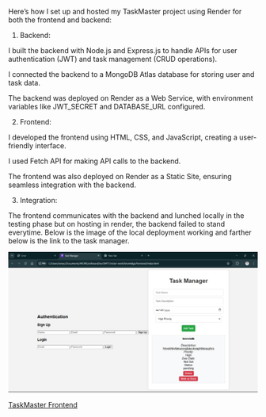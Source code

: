Here’s how I set up and hosted my TaskMaster project using Render for both the frontend and backend:

1. Backend:

I built the backend with Node.js and Express.js to handle APIs for user authentication (JWT) and task management (CRUD operations).

I connected the backend to a MongoDB Atlas database for storing user and task data.

The backend was deployed on Render as a Web Service, with environment variables like JWT_SECRET and DATABASE_URL configured.



2. Frontend:

I developed the frontend using HTML, CSS, and JavaScript, creating a user-friendly interface.

I used Fetch API for making API calls to the backend.

The frontend was also deployed on Render as a Static Site, ensuring seamless integration with the backend.



3. Integration:

The frontend communicates with the backend and lunched locally in the testing phase but on hosting in render, the backend failed to stand everytime. Below is the image of the local deployment working and farther below is the link to the task manager.

![My Image of the local deployment](Image/IMG-20241130-WA0008.jpg )




[TaskMaster Frontend](https://task-frontend-t25m.onrender.com/)


